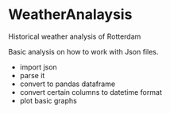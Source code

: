 # WeatherAnalaysis
Historical weather analysis of Rotterdam

Basic analysis on how to work with Json files. 

- import json
- parse it
- convert to pandas dataframe
- convert certain columns to datetime format
- plot basic graphs
